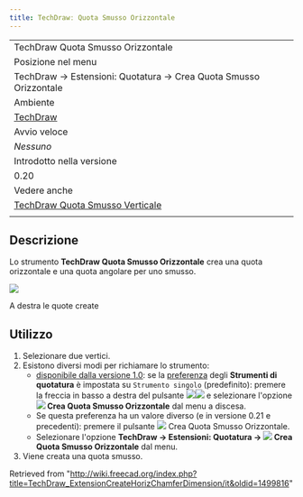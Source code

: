 ```yaml
---
title: TechDrawː Quota Smusso Orizzontale
---
```

|  |
| --- |
| TechDraw Quota Smusso Orizzontale |
| Posizione nel menu |
| TechDraw → Estensioni: Quotatura → Crea Quota Smusso Orizzontale |
| Ambiente |
| [TechDraw](/TechDraw_Workbench "TechDraw Workbench") |
| Avvio veloce |
| *Nessuno* |
| Introdotto nella versione |
| 0.20 |
| Vedere anche |
| [TechDraw Quota Smusso Verticale](/TechDraw_ExtensionCreateVertChamferDimension "TechDraw ExtensionCreateVertChamferDimension") |
|  |

## Descrizione

Lo strumento **TechDraw Quota Smusso Orizzontale** crea una quota orizzontale e una quota angolare per uno smusso.

![](/images/TechDraw_ExtensionCreateHorizChamferDimensionExample.png)

A destra le quote create

## Utilizzo

1. Selezionare due vertici.
2. Esistono diversi modi per richiamare lo strumento:
   * [disponibile dalla versione 1.0](/Release_notes_1.0/it "Release notes 1.0/it"): se la [preferenza](/TechDraw_Preferences/it#Dimensions "TechDraw Preferences/it") degli **Strumenti di quotatura** è impostata su `Strumento singolo` (predefinito): premere la freccia in basso a destra del pulsante ![](/images/TechDraw_Dimension.svg)![](/images/Toolbar_flyout_arrow.svg) e selezionare l'opzione **![](/images/TechDraw_ExtensionCreateHorizChamferDimension.svg) Crea Quota Smusso Orizzontale** dal menu a discesa.
   * Se questa preferenza ha un valore diverso (e in versione 0.21 e precedenti): premere il pulsante ![](/images/TechDraw_ExtensionCreateHorizChamferDimension.svg) Crea Quota Smusso Orizzontale.
   * Selezionare l'opzione **TechDraw → Estensioni: Quotatura → ![](/images/TechDraw_ExtensionCreateHorizChamferDimension.svg) Crea Quota Smusso Orizzontale** dal menu.
3. Viene creata una quota smusso.

Retrieved from "<http://wiki.freecad.org/index.php?title=TechDraw_ExtensionCreateHorizChamferDimension/it&oldid=1499816>"